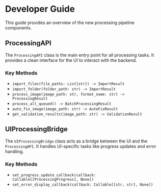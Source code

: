 # Developer Guide

This guide provides an overview of the new processing pipeline components.

## ProcessingAPI

The `ProcessingAPI` class is the main entry point for all processing tasks. It provides a clean interface for the UI to interact with the backend.

### Key Methods

- `import_files(file_paths: List[str]) -> ImportResult`
- `import_folder(folder_path: str) -> ImportResult`
- `process_image(image_path: str, format_name: str) -> ProcessingResult`
- `process_all_queued() -> BatchProcessingResult`
- `auto_fix_image(image_path: str) -> AutoFixResult`
- `get_validation_results(image_path: str) -> ValidationResult`

## UIProcessingBridge

The `UIProcessingBridge` class acts as a bridge between the UI and the `ProcessingAPI`. It handles UI-specific tasks like progress updates and error handling.

### Key Methods

- `set_progress_update_callback(callback: Callable[[ProcessingProgress], None])`
- `set_error_display_callback(callback: Callable[[str, str], None])`
